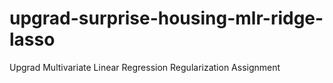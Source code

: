 # upgrad-surprise-housing-mlr-ridge-lasso
Upgrad Multivariate Linear Regression Regularization Assignment
